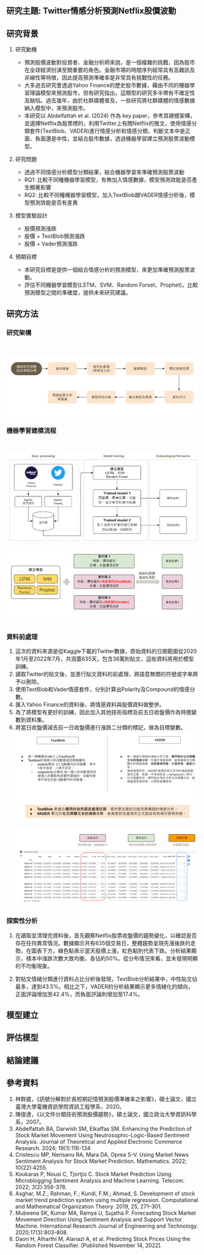 
## 研究主題: Twitter情感分析預測Netflix股價波動

## 研究背景

1. 研究動機
   - 預測股價波動對投資者、金融分析師來說，是一個複雜的挑戰，因為股市在全球經濟扮演至關重要的角色。金融市場的時間序列經常具有高雜訊及非線性等特徵，因此提高預測準確率是非常具有挑戰性的任務。
   - 大多過去研究會透過Yahoo Finance的歷史股市數據，藉由不同的機器學習理論模型來預測股市，但有研究指出，這類型的研究多半帶有不確定性及缺陷。過去幾年，由於社群媒體普及，一些研究將社群媒體的情感數據納入模型中，來預測股市。
   - 本研究以 Abdelfattah et al. (2024) 作為 key paper，參考其建模架構，並選擇Netflix為股票標的，利用Twitter上有關Netflix的推文，使用情感分類套件(TextBlob、VADER)進行情感分析和情感分類，判斷文本中是正面、負面還是中性，並結合股市數據，透過機器學習建立預測股票波動模型。

2. 研究問題
   - 透過不同情感分析模型分類結果，結合機器學習來準確預測股票波動
   - RQ1: 比較不同種機器學習模型，有無加入情感數據，模型預測效能是否產生顯著影響
   - RQ2: 比較不同種機器學習模型，加入TextBlob跟VADER情感分析後，模型預測效能是否有差異

3. 模型實驗設計
   - 股價預測漲跌
   - 股價 + TextBlob預測漲跌
   - 股價 + Vader預測漲跌

4. 預期目標
   - 本研究目標是提供一個結合情感分析的預測模型，來更加準確預測股票波動。
   - 評估不同機器學習模型(LSTM、SVM、Random Forset、Prophet)，比較預測模型之間的準確度，提供未來研究建議。

## 研究方法
### 研究架構
<br><center> ![image](/ML-Twitter情緒分析預測Netflix股價波動/images/project_%20structure.png)</center>

### 機器學習建模流程
<br><center> ![image](/ML-Twitter情緒分析預測Netflix股價波動/images/building_model.png)</center>
<br><center> ![image](/ML-Twitter情緒分析預測Netflix股價波動/images/research_flow.png)</center>

### 資料前處理
1. 這次的資料來源是從Kaggle下載的Twitter數據，原始資料的日期範圍從2020年1月至2022年7月，共涵蓋635天，包含36萬則貼文，這些資料將用於模型訓練。
2. 讀取Twitter的貼文後，並進行貼文資料的前處理，將語意無關的符號或字串將予以刪除。
3. 使用TextBlob和Vader情感套件，分別計算出Polarity及Compound的情感分數。
4. 匯入Yahoo Finance的資料後，將情感資料與股價資料做整併。
5. 為了將模型有更好的訓練，因此加入其他技術指標及前五日收盤價作為特徵變數到資料集。
6. 將當日收盤價減去前一日收盤價進行漲跌二分類的標記，做為目標變數。
<br><center> ![image](/ML-Twitter情緒分析預測Netflix股價波動/images/textblob_vader_info.png)</center>
<br><center> ![image](/ML-Twitter情緒分析預測Netflix股價波動/images/dataset_with_close_lag.png)</center>

### 探索性分析
1. 在讀取並清理完資料後，首先觀察Netflix股票收盤價的趨勢變化，以確認是否存在任何異常情況。數據顯示共有635個交易日，整體趨勢呈現先漲後跌的走勢。在圖表下方，綠色點表示當天股價上漲，紅色點則代表下跌。分析結果顯示，樣本中漲跌次數大致均衡，各佔約50%。從分布情況來看，並未發現明顯的不均衡現象。

2. 對貼文情緒分類進行資料占比分析後發現，TextBlob分析結果中，中性貼文佔最多，達到43.5%。相比之下，VADER的分析結果顯示更多情緒化的傾向，正面評論增加至42.4%，而負面評論則增加至17.4%。


## 模型建立

## 評估模型

## 結論建議


## 參考資料
1. 林群崴，《訊號分解對於長短期記憶預測股價準確率之影響》，碩士論文，國立臺灣大學電機資訊學院資訊工程學系，2020。
2. 陳俊達，《以文件分類技術預測股價趨勢》，碩士論文，國立政治大學資訊科學系，2007。
3. Abdelfattah BA, Darwish SM, Elkaffas SM. Enhancing the Prediction of Stock Market Movement Using Neutrosophic-Logic-Based Sentiment Analysis. Journal of Theoretical and Applied Electronic Commerce Research. 2024; 19(1):116-134
4. Cristescu MP, Nerisanu RA, Mara DA, Oprea S-V. Using Market News Sentiment Analysis for Stock Market Prediction. Mathematics. 2022; 10(22):4255.
5. Koukaras P, Nousi C, Tjortjis C. Stock Market Prediction Using Microblogging Sentiment Analysis and Machine Learning. Telecom. 2022; 3(2):358-378.
6. Asghar, M.Z.; Rahman, F.; Kundi, F.M.; Ahmad, S. Development of stock market trend prediction system using multiple regression. Computational and Mathematical Organization Theory. 2019, 25, 271–301.
7. Mubeena SK, Kumar MA, Ramya U, Sujatha P. Forecasting Stock Market Movement Direction Using Sentiment Analysis and Support Vector Machine. International Research Journal of Engineering and Technology. 2020;17(3):803-808.
8. Daori H, Alharthi M, Alanazi A, et al. Predicting Stock Prices Using the Random Forest Classifier. [Published November 14, 2022].








   
